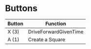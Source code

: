 # Buttons
| Button | Function | 
|----|---|
|  X (3) | DriveForwardGivenTime  |
|  A (1)  |  Create a Square |
